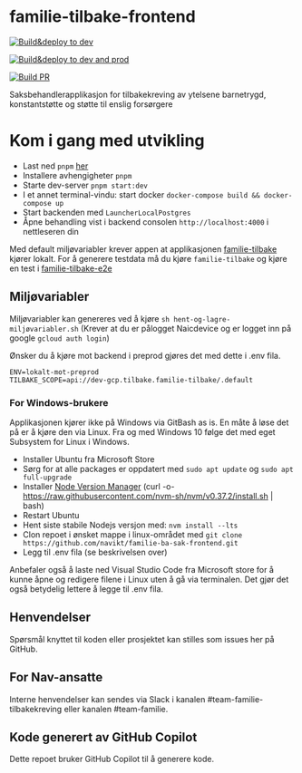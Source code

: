 # familie-tilbake-frontend
[![Build&deploy to dev](https://github.com/navikt/familie-tilbake-frontend/actions/workflows/build_n_deploy_dev.yaml/badge.svg)](https://github.com/navikt/familie-tilbake-frontend/actions/workflows/build_n_deploy_dev.yaml)

[![Build&deploy to dev and prod](https://github.com/navikt/familie-tilbake-frontend/actions/workflows/build_n_deploy_prod.yaml/badge.svg)](https://github.com/navikt/familie-tilbake-frontend/actions/workflows/build_n_deploy_prod.yaml)

[![Build PR](https://github.com/navikt/familie-tilbake-frontend/actions/workflows/build.yaml/badge.svg)](https://github.com/navikt/familie-tilbake-frontend/actions/workflows/build.yaml)


Saksbehandlerapplikasjon for tilbakekreving av ytelsene barnetrygd, konstantstøtte og støtte til enslig forsørgere

# Kom i gang med utvikling

* Last ned `pnpm` [her](https://pnpm.io/installation)
* Installere avhengigheter `pnpm`
* Starte dev-server `pnpm start:dev`
* I et annet terminal-vindu: start docker `docker-compose build && docker-compose up`
* Start backenden med `LauncherLocalPostgres`
* Åpne behandling vist i backend consolen `http://localhost:4000` i nettleseren din

Med default miljøvariabler krever appen at applikasjonen [familie-tilbake](https://github.com/navikt/familie-tilbake) kjører lokalt.
For å generere testdata må du kjøre `familie-tilbake` og kjøre en test i [familie-tilbake-e2e](https://github.com/navikt/familie-tilbake-e2e)

## Miljøvariabler

Miljøvariabler kan genereres ved å kjøre `sh hent-og-lagre-miljøvariabler.sh` (Krever at du er pålogget Naicdevice og er logget inn på google `gcloud auth login`)

Ønsker du å kjøre mot backend i preprod gjøres det med dette i .env fila.
```
ENV=lokalt-mot-preprod
TILBAKE_SCOPE=api://dev-gcp.tilbake.familie-tilbake/.default
```

### For Windows-brukere

Applikasjonen kjører ikke på Windows via GitBash as is. En måte å løse det på er å kjøre den via Linux.
Fra og med Windows 10 følge det med eget Subsystem for Linux i Windows.

* Installer Ubuntu fra Microsoft Store
* Sørg for at alle packages er oppdatert  med `sudo apt update` og `sudo apt full-upgrade`
* Installer [Node Version Manager](https://github.com/nvm-sh/nvm#installing-and-updating) (curl -o- https://raw.githubusercontent.com/nvm-sh/nvm/v0.37.2/install.sh | bash)
* Restart Ubuntu
* Hent siste stabile Nodejs versjon med: `nvm install --lts`
* Clon repoet i ønsket mappe i linux-området med `git clone https://github.com/navikt/familie-ba-sak-frontend.git`
* Legg til .env fila (se beskrivelsen over)

Anbefaler også å laste ned Visual Studio Code fra Microsoft store for å kunne åpne og redigere filene i Linux uten å gå via terminalen. Det gjør det også betydelig lettere å legge til .env fila.

## Henvendelser

Spørsmål knyttet til koden eller prosjektet kan stilles som issues her på GitHub.

## For Nav-ansatte

Interne henvendelser kan sendes via Slack i kanalen #team-familie-tilbakekreving eller kanalen #team-familie.

## Kode generert av GitHub Copilot

Dette repoet bruker GitHub Copilot til å generere kode.
